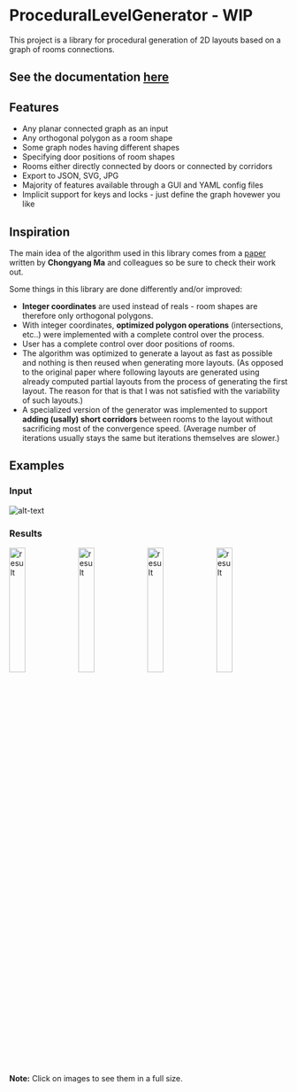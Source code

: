 # ProceduralLevelGenerator - WIP

This project is a library for procedural generation of 2D layouts based on a graph of rooms connections.

## See the documentation [here](https://ondrejnepozitek.github.io/MapGeneration/docs/introduction.html)

## Features
- Any planar connected graph as an input
- Any orthogonal polygon as a room shape
- Some graph nodes having different shapes
- Specifying door positions of room shapes
- Rooms either directly connected by doors or connected by corridors
- Export to JSON, SVG, JPG
- Majority of features available through a GUI and YAML config files
- Implicit support for keys and locks - just define the graph hovewer you like

## Inspiration
The main idea of the algorithm used in this library comes from a [paper](http://chongyangma.com/publications/gl/index.html) written by **Chongyang Ma** and colleagues so be sure to check their work out.

Some things in this library are done differently and/or improved:
- **Integer coordinates** are used instead of reals - room shapes are therefore only orthogonal polygons.
- With integer coordinates, **optimized polygon operations** (intersections, etc..) were implemented with a complete control over the process.
- User has a complete control over door positions of rooms.
- The algorithm was optimized to generate a layout as fast as possible and nothing is then reused when generating more layouts. (As opposed to the original paper where following layouts are generated using already computed partial layouts from the process of generating the first layout. The reason for that is that I was not satisfied with the variability of such layouts.)
- A specialized version of the generator was implemented to support **adding (usally) short corridors** between rooms to the layout without sacrificing most of the convergence speed. (Average number of iterations usually stays the same but iterations themselves are slower.)

## Examples

### Input

![alt-text](https://ondrejnepozitek.github.io/MapGeneration/docs/assets/introduction/introduction.svg)

### Results

<div class="results">
  <a href="https://ondrejnepozitek.github.io/MapGeneration/docs/assets/introduction/0.jpg" target="_blank"><img width="24%" src="https://ondrejnepozitek.github.io/MapGeneration/docs/assets/introduction/0.jpg" alt="result"></a>
  <a href="https://ondrejnepozitek.github.io/MapGeneration/docs/assets/introduction/1.jpg" target="_blank"><img width="24%" src="https://ondrejnepozitek.github.io/MapGeneration/docs/assets/introduction/1.jpg" alt="result"></a>
  <a href="https://ondrejnepozitek.github.io/MapGeneration/docs/assets/introduction/2.jpg" target="_blank"><img width="24%" src="https://ondrejnepozitek.github.io/MapGeneration/docs/assets/introduction/2.jpg" alt="result"></a>
  <a href="https://ondrejnepozitek.github.io/MapGeneration/docs/assets/introduction/3.jpg" target="_blank"><img width="24%" src="https://ondrejnepozitek.github.io/MapGeneration/docs/assets/introduction/3.jpg" alt="result"></a>
</div>

**Note:** Click on images to see them in a full size.
